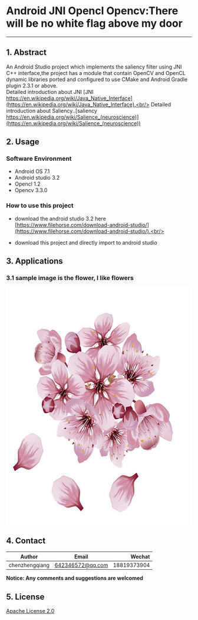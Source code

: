 # Android JNI Opencl Opencv:There will be no white flag above my door 
---

## 1. Abstract
An Android Studio project which implements the saliency filter using JNI C++ interface,the project has a module that contain OpenCV and OpenCL dynamic libraries ported and configured to use CMake 
and Android Gradle plugin 2.3.1 or above.<br/>
Detailed introduction about JNI [JNI https://en.wikipedia.org/wiki/Java_Native_Interface](https://en.wikipedia.org/wiki/Java_Native_Interface).<br/>
Detailed introduction about Saliency..[saliency https://en.wikipedia.org/wiki/Salience_(neuroscience)](https://en.wikipedia.org/wiki/Salience_(neuroscience))<br />  
## 2. Usage
### Software Environment 
- Android OS 7.1
- Android studio 3.2
- Opencl 1.2
- Opencv 3.3.0
### How to use this project
- download the android studio 3.2 here [https://www.filehorse.com/download-android-studio/](https://www.filehorse.com/download-android-studio/).<br/>

- download this project and directly import to android studio

## 3. Applications

### 3.1 sample image is the flower, I like flowers
<p align="left">
  <img width="640" height="640" src="flower.jpg">
</p>

## 4. Contact

|Author          | Email            | Wechat      |
| ---------------|:----------------:| -----------:|
| chenzhengqiang | 642346572@qq.com | 18819373904 |

**Notice:  Any comments and suggestions are welcomed**

## 5. License
[Apache License 2.0](./LICENSE)
